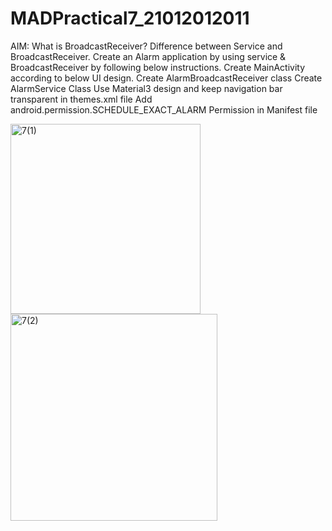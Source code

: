# MADPractical7_21012012011

AIM: What is BroadcastReceiver? Difference between Service and BroadcastReceiver. Create an Alarm application by using service & BroadcastReceiver by following below instructions.
Create MainActivity according to below UI design.
Create AlarmBroadcastReceiver class
Create AlarmService Class
Use Material3 design and keep navigation bar transparent in themes.xml file
Add android.permission.SCHEDULE_EXACT_ALARM Permission in Manifest file

<img width="304" alt="7(1)" src="https://user-images.githubusercontent.com/110801454/195997342-d877cf4b-5c8b-4228-8408-4c520d9941dc.PNG">

<img width="331" alt="7(2)" src="https://user-images.githubusercontent.com/110801454/195997349-e26b029c-62fa-454e-9d4a-893b1a18a54e.PNG">
